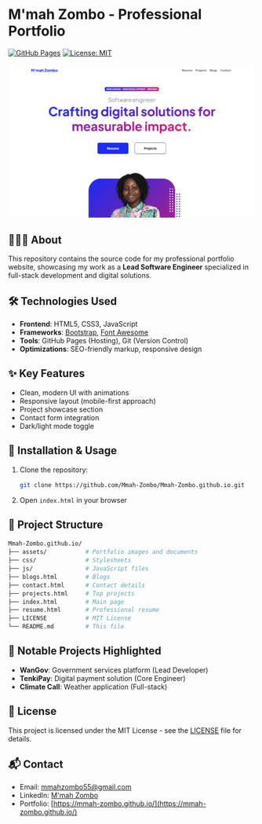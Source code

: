 # M'mah Zombo - Professional Portfolio

[![GitHub Pages](https://img.shields.io/badge/View-Live%20Site-brightgreen)](https://mmah-zombo.github.io/)
[![License: MIT](https://img.shields.io/badge/License-MIT-blue.svg)](LICENSE)

![Portfolio Preview](./assets/portfolio-preview.png)

## 👩🏾‍💻 About

This repository contains the source code for my professional portfolio website, showcasing my work as a **Lead Software Engineer** specialized in full-stack development and digital solutions.

## 🛠️ Technologies Used

- **Frontend**: HTML5, CSS3, JavaScript
- **Frameworks**: [Bootstrap](https://getbootstrap.com/), [Font Awesome](https://fontawesome.com/)
- **Tools**: GitHub Pages (Hosting), Git (Version Control)
- **Optimizations**: SEO-friendly markup, responsive design

## ✨ Key Features

- Clean, modern UI with animations
- Responsive layout (mobile-first approach)
- Project showcase section
- Contact form integration
- Dark/light mode toggle

## 🚀 Installation & Usage

1. Clone the repository:

   ```bash
   git clone https://github.com/Mmah-Zombo/Mmah-Zombo.github.io.git
   ```

2. Open `index.html` in your browser

## 📂 Project Structure

```bash
Mmah-Zombo.github.io/
├── assets/           # Portfolio images and documents
├── css/              # Stylesheets
├── js/               # JavaScript files
├── blogs.html        # Blogs
├── contact.html      # Contact details
├── projects.html     # Top projects
├── index.html        # Main page
├── resume.html       # Professional resume
├── LICENSE           # MIT License
└── README.md         # This file
```

## 📌 Notable Projects Highlighted

- **WanGov**: Government services platform (Lead Developer)
- **TenkiPay**: Digital payment solution (Core Engineer)
- **Climate Call**: Weather application (Full-stack)

## 📜 License

This project is licensed under the MIT License - see the [LICENSE](LICENSE) file for details.

## 📬 Contact

- Email: [mmahzombo55@gmail.com](mailto:mmahzombo55@gmail.com)
- LinkedIn: [M'mah Zombo](https://www.linkedin.com/in/m-mah-zombo-607199271/)
- Portfolio: [https://mmah-zombo.github.io/](https://mmah-zombo.github.io/)
